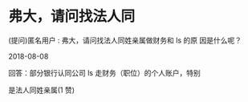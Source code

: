 # 弗大，请问找法人同

(提问)匿名用户 : 弗大，请问找法人同姓亲属做财务和 ls 的原 因是什么呢？

2018-08-08

回答：部分银行认同公司 ls 走财务（职位）的个人账户，特别

是法人同姓亲属(1 赞)